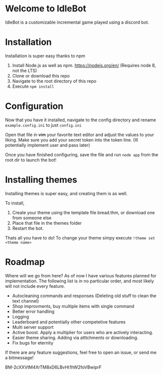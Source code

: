 # Welcome to IdleBot
IdleBot is a customizable incremental game played using a discord bot.

# Installation
Installation is super easy thanks to npm

1. Install Node.js as well as npm. https://nodejs.org/en/ (Requires node 8, not the LTS)
2. Clone or download this repo
3. Navigate to the root directory of this repo
4. Execute `npm install`

# Configuration
Now that you have it installed, navigate to the config directory and rename `example.config.ini` to just `config.ini`

Open that file in ~~vim~~ your favorite text editor and adjust the values to your liking. Make sure you add your secret token into the token line. (Ill potentially implement user and pass later)

Once you have finished configuring, save the file and run `node app` from the root dir to launch the bot!

# Installing themes
Installing themes is super easy, and creating them is as well.

To install,
1. Create your theme using the template file bread.thm, or download one from someone else
2. Place that file in the themes folder
3. Restart the bot.

Thats all you have to do! To change your theme simpy execute `!theme set <theme name>`


# Roadmap
Where will we go from here?
As of now I have various features planned for implementation. The following list is in no particular order, and most likely will not include every feature.

* Autocleaning commands and responses (Deleting old stuff to clean the text channel)
* Shop improvments, buy multiple items with single command
* Better error handling
* Logging
* Leaderboard and potentially other competetive features
* Multi server support
* Active boost. Apply a multiplier for users who are actively interacting.
* Easier theme sharing. Adding via atttchments or downloading.
* Fix bugs for eternity

If there are any feature suggestions, feel free to open an issue, or send me a bitmessage!

BM-2cXXVtM4XrTM8xD6LBvHt1hW2foVBwiprF
